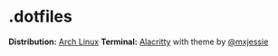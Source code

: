 # .dotfiles
**Distribution:** [Arch Linux](https://archlinux.org/)
**Terminal:** [Alacritty](https://github.com/alacritty/alacritty) with theme by [@mxjessie](https://github.com/mxjessie/alacritty-fairyfloss)
